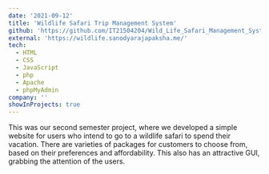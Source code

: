 ```yaml
---
date: '2021-09-12'
title: 'Wildlife Safari Trip Management System'
github: 'https://github.com/IT21504204/Wild_Life_Safari_Management_System'
external: 'https://wildlife.sanodyarajapaksha.me/'
tech:
  - HTML
  - CSS
  - JavaScript
  - php 
  - Apache
  - phpMyAdmin
company: ''
showInProjects: true
---
```

This was our second semester project, where we developed a simple website for users who intend to go to a wildlife safari to spend their vacation. There are varieties of packages for customers to choose from, based on their preferences and affordability. This also has an attractive GUI, grabbing the attention of the users.
